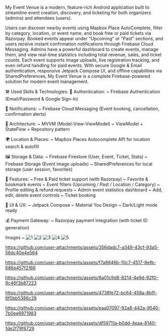 My Event Venue is a modern, feature-rich Android application built to streamline event creation, discovery, and ticketing for both organizers (admins) and attendees (users).

Users can discover nearby events using Mapbox Place AutoComplete, filter by category, location, or event name, and book free or paid tickets via Razorpay. Booked events appear under "Upcoming" or "Past" sections, and users receive instant confirmation notifications through Firebase Cloud Messaging.
Admins have a powerful dashboard to create events, manage them, and view real-time statistics including total revenue, sales, and ticket counts. Each event supports image uploads, live registration tracking, and even refund handling for paid events.
With secure Google & Email authentication, responsive Jetpack Compose UI, and offline capabilities via SharedPreferences, My Event Venue is a complete Firebase-powered solution for modern event management.

🛠️ Used Skills & Technologies:
🔐 Authentication:
~ Firebase Authentication (Email/Password & Google Sign-In)

🔔 Notifications:
~ Firebase Cloud Messaging (Event booking, cancellation, confirmation alerts)

🧠 Architecture:
~ MVVM (Model-View-ViewModel)
~ ViewModel + StateFlow + Repository pattern

🌍 Location & Places:
~ Mapbox Places Autocomplete API for location search & autofill

🖼️ Storage & Data:
~ Firebase Firestore (User, Event, Ticket, Stats)
~ Firebase Storage (Event image uploads)
~ SharedPreferences for local storage (user session, favorites)

🎫 Features:
~ Free & Paid ticket support (with Razorpay)
~ Favorite & bookmark events
~ Event filters (Upcoming / Past / Location / Category)
~ Profile editing & refund requests
~ Admin event statistics dashboard
~ Add, edit, delete event controls
~ Ticket booking

💄 UI & UX:
~ Jetpack Compose
~ Material You Design
~ Dark/Light mode ready

💰 Payment Gateway:
~ Razorpay payment integration (with ticket ID generation)

Images ~ 
![1](https://github.com/user-attachments/assets/45c01e20-8983-4fe5-b626-7a64c460f38f)
![2](https://github.com/user-attachments/assets/378a2855-0fd1-489a-9a59-a181943faa33)
![3](https://github.com/user-attachments/assets/322b6882-c2bc-45e1-aa45-fdc8b1e621aa)
![4](https://github.com/user-attachments/assets/5848e2aa-18c4-470e-a83e-c74a72bd7a8a)
![5](https://github.com/user-attachments/assets/c4ac446a-79a4-44c8-9058-be82f5fe21c1)



https://github.com/user-attachments/assets/356dadc7-a349-43cf-93a5-56dc40e4e564


https://github.com/user-attachments/assets/f7a8646b-10c7-4517-8efb-686e457f2166


https://github.com/user-attachments/assets/6a01c9d8-8214-4e9d-92f0-9c46f3b87223


https://github.com/user-attachments/assets/4738fe72-bc64-458a-8b1f-6f0bb5386c28


https://github.com/user-attachments/assets/eaa07097-92a8-442a-9540-7b0ee6971983


https://github.com/user-attachments/assets/df59711a-b0dd-4eaa-8140-1de2f79f6729

